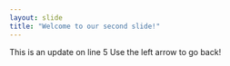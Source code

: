 ```yaml
---
layout: slide
title: "Welcome to our second slide!"
---
```

This is an update on line 5
Use the left arrow to go back!
